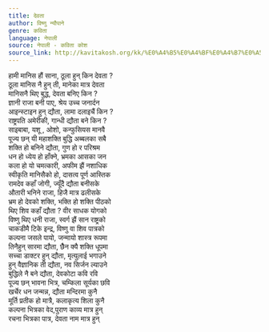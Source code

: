 ```yaml
---
title: देवता
author: विष्णु न्यौपाने
genre: कविता
language: नेपाली
source: नेपाली - कविता कोश
source_link: http://kavitakosh.org/kk/%E0%A4%B5%E0%A4%BF%E0%A4%B7%E0%A5%8D%E0%A4%A3%E0%A5%81_%E0%A4%A8%E0%A5%8D%E0%A4%AF%E0%A5%8C%E0%A4%AA%E0%A4%BE%E0%A4%A8%E0%A5%87
---
```


हामी मानिस हौं साना, ठूला हुन् किन देवता ?  
ठूला मानिस नै हुन् ती, मानेका मात्र देवता  
मानिसनै थिए बुद्ध, देवता बनिए किन ?  
ज्ञानी राजा बनी पाए, श्रेय उच्च जनार्दन  
आइन्स्टाइन हुन् द्यौता, लामा दलाइचैं किन ?  
राष्ट्रपति अमेरीकी, गान्धी द्यौता बने किन ?  
साइबाबा, यशू , ओशो, कन्फुसियस मानवै  
पूज्य छन् यी महाशक्ति बुद्धि अब्बलका सबै  
शक्ति हो बनिने द्यौता, गुण हो र परिश्रम  
धन हो ध्येय हो हाँक्ने, भ्रमका आसका जन  
कला हो यो चमत्कारी, अफीम झैं नशाधिक  
स्वीकृति मानिसैको हो, दासत्व पूर्ण आस्तिक  
रामदेव कहाँ जोगी, ज्यूँदै द्यौता बनीसके  
औतारी भनिने राजा, हिजै मात्र ढलीसके  
भ्रम हो देवको शक्ति, भक्ति हो शक्ति पीठको  
थिए शिव कहाँ द्यौता ? वीर साधक योगको  
विष्णु थिए धनी राजा, स्वर्ग झैं सान राष्ट्रको  
चाकडीमै टिके इन्द्र, विष्णु वा शिव पात्रको  
कल्पना जसले पायो, जन्मायो शास्त्र रूपमा  
तिनैहुन् सारमा द्यौता, छैैन क्यै शक्ति धूपमा  
सच्चा डाक्टर हुन् द्यौता, मृत्युलाई भगाउने  
हुन् वैज्ञानिक ती द्यौता, नव सिर्जन ल्याउने  
बुद्धिले नै बने द्यौता, देवकोटा कवि रवि  
पूज्य छन् भावना भित्र, चम्किला सूर्यका छवि  
खर्चेर धन जन्मन्न, द्यौता मन्दिरमा कुनै  
मूर्ति प्रतीक हो मात्रै, कलाकृत्य शिला कुनै  
कल्पना भित्रका वेद,पुराण काव्य मात्र हुन्  
रचना भित्रका पात्र, देवता नाम मात्र हुन्

